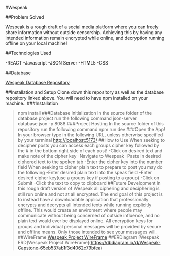 #Wespeak

##Problem Solved

Wespeak is a rough draft of a social media platform where you can freely share information without outside censorship. 
Achieving this by having any intended information remain encrypted while online, and decryption running offline on your local machine!

##Technologies Used

-REACT
-Javascript
-JSON Server
-HTML5
-CSS

##Database

[Wespeak Database Repository](https://github.com/joshuahamrick/wespeak-api)

##Installation and Setup
Clone down this repository as well as the database repository linked above.
You will need to have npm installed on your machine..
###Installation
>npm install
###Database Initialization
In the source folder of the database project run the following command
>json-server database.json -p 8088
###Project Hosting
In the source folder of this repository run the following command
>npm run dev
###Open the App!
In your browser type in the following URL, unless otherwise specified by your terminal
>[http://localhost:5173/](http://localhost:5173/)
##How to Use
When seeking to decipher posts you can access each groups cipher key followed by the # in the bottom right side of each post!
-Click on desired text and make note of the cipher key
-Navigate to Wespeak
-Paste in desired ciphered text to the spoken tab
-Enter the cipher key into the number field
When seeking to cipher plain text to prepare to post you may do the following
-Enter desired plain text into the speak field
-Enter desired cipher key(use a groups key if posting to a group)
-Click on Submit
-Click the text to copy to clipboard
##Future Development
In this rough draft version of Wespeak all ciphering and deciphering is still run online and not at all encrypted.
The end goal of this project is to instead have a downloadable application that professionally encrypts and decrypts all intended texts while running explicitly offline. This would create an enviroment where people may communicate without being concerned of outside influence, and no plain text would ever be displayed online. All encryption keys for groups and individual personal messages will be provided by secure and offline means. Only those intended to see your messages will. 
##WireFrame
[Wespeak Project WireFrame](https://miro.com/app/board/uXjVNjUxfSU=/?share_link_id=618278056910)
##ERDiagram
[Wespeak ERD]Wespeak Project WireFrame](https://dbdiagram.io/d/Wespeak-Capstone-65eb537ab1f3d4062c79bfea)
